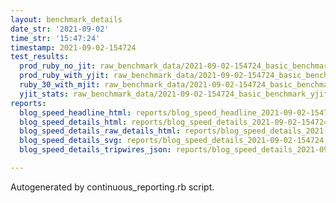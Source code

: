 ```yaml
---
layout: benchmark_details
date_str: '2021-09-02'
time_str: '15:47:24'
timestamp: 2021-09-02-154724
test_results:
  prod_ruby_no_jit: raw_benchmark_data/2021-09-02-154724_basic_benchmark_prod_ruby_no_jit.json
  prod_ruby_with_yjit: raw_benchmark_data/2021-09-02-154724_basic_benchmark_prod_ruby_with_yjit.json
  ruby_30_with_mjit: raw_benchmark_data/2021-09-02-154724_basic_benchmark_ruby_30_with_mjit.json
  yjit_stats: raw_benchmark_data/2021-09-02-154724_basic_benchmark_yjit_stats.json
reports:
  blog_speed_headline_html: reports/blog_speed_headline_2021-09-02-154724.html
  blog_speed_details_html: reports/blog_speed_details_2021-09-02-154724.html
  blog_speed_details_raw_details_html: reports/blog_speed_details_2021-09-02-154724.raw_details.html
  blog_speed_details_svg: reports/blog_speed_details_2021-09-02-154724.svg
  blog_speed_details_tripwires_json: reports/blog_speed_details_2021-09-02-154724.tripwires.json

---
```

Autogenerated by continuous_reporting.rb script.
